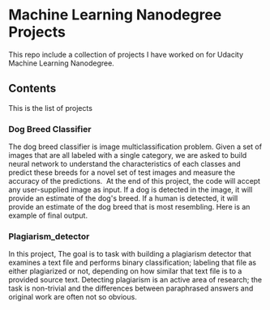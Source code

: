 # Machine Learning Nanodegree Projects
This repo include a collection of projects I have worked on for Udacity Machine Learning Nanodegree. 

## Contents 
This is the list of projects

### Dog Breed Classifier 
The dog breed classifier is image multiclassification problem. Given a set of images that are all labeled with a single category, we are asked to build neural network to understand the characteristics of each classes and predict these breeds for a novel set of test images and measure the accuracy of the predictions.  At the end of this project, the code will accept any user-supplied image as input. If a dog is detected in the image, it will provide an estimate of the dog's breed. If a human is detected, it will provide an estimate of the dog breed that is most resembling. Here is an example of final output. 


### Plagiarism_detector

In this project, The goal is to task with building a plagiarism detector that examines a text file and performs binary classification; labeling that file as either plagiarized or not, depending on how similar that text file is to a provided source text. Detecting plagiarism is an active area of research; the task is non-trivial and the differences between paraphrased answers and original work are often not so obvious.
